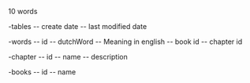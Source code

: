 10 words 

-tables
-- create date
-- last modified date

-words
-- id
-- dutchWord
-- Meaning in english
-- book id
-- chapter id

-chapter
-- id
-- name
-- description

-books
-- id
-- name